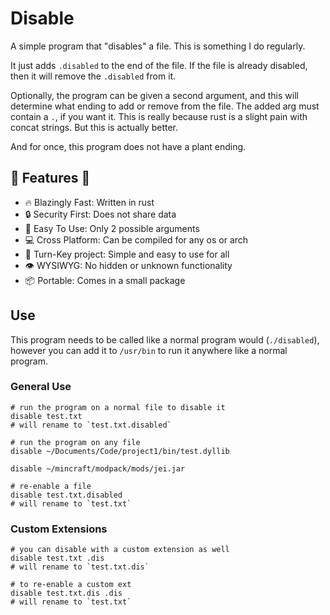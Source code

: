 # Disable
A simple program that "disables" a file. This is something
I do regularly.

It just adds `.disabled` to the end of the
file. If the file is already disabled, then it will remove
the `.disabled` from it.

Optionally, the program can be given a second argument,
and this will determine what ending to add or remove from
the file. The added arg must contain a `.`, if you want
it. This is really because rust is a slight pain with
concat strings. But this is actually better.

And for once, this program does not have a plant ending.

## 🚀 Features 🚀
- 🔥 Blazingly Fast: Written in rust
- 🔒 Security First: Does not share data
- 🔞 Easy To Use: Only 2 possible arguments
- 💻 Cross Platform: Can be compiled for any os or arch
- 🔑 Turn-Key project: Simple and easy to use for all
- 👁️ WYSIWYG: No hidden or unknown functionality
- 📦 Portable: Comes in a small package

## Use
This program needs to be called like a normal program
would (`./disabled`), however you can add it to `/usr/bin`
to run it anywhere like a normal program.

### General Use
```shell
# run the program on a normal file to disable it
disable test.txt
# will rename to `test.txt.disabled`
```

```shell
# run the program on any file
disable ~/Documents/Code/project1/bin/test.dyllib

disable ~/mincraft/modpack/mods/jei.jar
```

```shell
# re-enable a file
disable test.txt.disabled
# will rename to `test.txt`
```

### Custom Extensions

```shell
# you can disable with a custom extension as well
disable test.txt .dis
# will rename to `test.txt.dis`
```

```shell
# to re-enable a custom ext
disable test.txt.dis .dis
# will rename to `test.txt`
```
